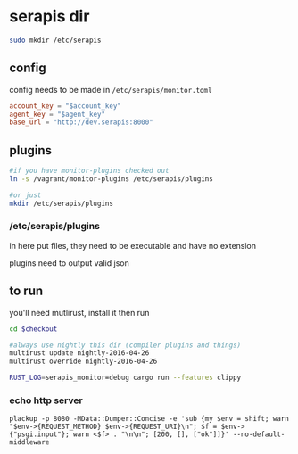 # serapis dir
```bash
sudo mkdir /etc/serapis
```

## config
config needs to be made in `/etc/serapis/monitor.toml`

```toml
account_key = "$account_key"
agent_key = "$agent_key"
base_url = "http://dev.serapis:8000"
```

## plugins

```bash
#if you have monitor-plugins checked out
ln -s /vagrant/monitor-plugins /etc/serapis/plugins

#or just
mkdir /etc/serapis/plugins
```

### /etc/serapis/plugins

in here put files, they need to be executable and have no extension

plugins need to output valid json

## to run

you'll need mutlirust, install it then run

```bash
cd $checkout

#always use nightly this dir (compiler plugins and things)
multirust update nightly-2016-04-26
multirust override nightly-2016-04-26

RUST_LOG=serapis_monitor=debug cargo run --features clippy
```

### echo http server

`plackup -p 8080 -MData::Dumper::Concise -e 'sub {my $env = shift; warn "$env->{REQUEST_METHOD} $env->{REQUEST_URI}\n"; $f = $env->{"psgi.input"}; warn <$f> . "\n\n"; [200, [], ["ok"]]}' --no-default-middleware`
